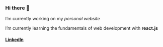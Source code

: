 ### Hi there 👋

I’m currently working on my _personal website_

I’m currently learning the fundamentals of web development with **react.js**

#### [LinkedIn](https://www.linkedin.com/in/ragrwal/)
<!--
**ronyboi/ronyboi** is a ✨ _special_ ✨ repository because its `README.md` (this file) appears on your GitHub profile.

Here are some ideas to get you started:

- 🔭 I’m currently working on ...
- 🌱 I’m currently learning ...
- 👯 I’m looking to collaborate on ...
- 🤔 I’m looking for help with ...
- 💬 Ask me about ...
- 📫 How to reach me: ...
- 😄 Pronouns: ...
- ⚡ Fun fact: ...
-->
